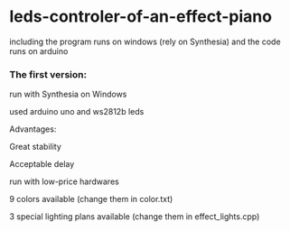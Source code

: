 # leds-controler-of-an-effect-piano
including the program runs on windows (rely on Synthesia) and the code runs on arduino

### The first version:

run with Synthesia on Windows

used arduino uno and ws2812b leds

Advantages:

Great stability

Acceptable delay

run with low-price hardwares

9 colors available (change them in color.txt)

3 special lighting plans available (change them in effect_lights.cpp)
